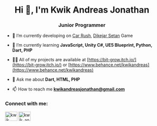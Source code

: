<h1 align="center">Hi 👋, I'm Kwik Andreas Jonathan</h1>
<h3 align="center">Junior Programmer</h3>

- 🔭 I’m currently developing on [Car Rush](https://bit-grow.itch.io/carrush), [Dikejar Setan](https://bit-grow.itch.io/dikejar-setan) Game

- 🌱 I’m currently learning **JavaScript, Unity C#, UE5 Blueprint, Python, Dart, PHP**

- 👨‍💻 All of my projects are available at [https://bit-grow.itch.io/](https://bit-grow.itch.io/) or [https://www.behance.net/kwikandreas](https://www.behance.net/kwikandreas)

- 💬 Ask me about **Dart, HTML, PHP**

- 📫 How to reach me **kwikandreasjonathan@gmail.com**

<h3 align="left">Connect with me:</h3>
<p align="left">
<a href="https://linkedin.com/in/kwik jonathan" target="blank"><img align="center" src="https://raw.githubusercontent.com/rahuldkjain/github-profile-readme-generator/master/src/images/icons/Social/linked-in-alt.svg" alt="kwik jonathan" height="30" width="40" /></a>
<a href="https://instagram.com/kwik_andreas_jonathan" target="blank"><img align="center" src="https://raw.githubusercontent.com/rahuldkjain/github-profile-readme-generator/master/src/images/icons/Social/instagram.svg" alt="kwik_andreas_jonathan" height="30" width="40" /></a>
</p
